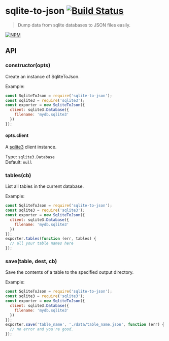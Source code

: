 # sqlite-to-json [![Build Status](https://secure.travis-ci.org/tkellen/node-sqlite-to-json.png)](http://travis-ci.org/tkellen/node-sqlite-to-json)
> Dump data from sqlite databases to JSON files easily.

[![NPM](https://nodei.co/npm/sqlite-to-json.png)](https://nodei.co/npm/sqlite-to-json/)

## API

### constructor(opts)

Create an instance of SqliteToJson.

Example:
```js
const SqliteToJson = require('sqlite-to-json');
const sqlite3 = require('sqlite3');
const exporter = new SqliteToJson({
  client: sqlite3.Database({
    filename: 'mydb.sqlite3'
  })
});
```

#### opts.client

A [sqlite3](https://github.com/mapbox/node-sqlite3) client instance.

Type: `sqlite3.Database`  
Default: `null`


### tables(cb)

List all tables in the current database.

Example:
```js
const SqliteToJson = require('sqlite-to-json');
const sqlite3 = require('sqlite3');
const exporter = new SqliteToJson({
  client: sqlite3.Database({
    filename: 'mydb.sqlite3'
  })
});
exporter.tables(function (err, tables) {
  // all your table names here
});
```

### save(table, dest, cb)

Save the contents of a table to the specified output directory.

Example:
```js
const SqliteToJson = require('sqlite-to-json');
const sqlite3 = require('sqlite3');
const exporter = new SqliteToJson({
  client: sqlite3.Database({
    filename: 'mydb.sqlite3'
  })
});
exporter.save('table_name', './data/table_name.json', function (err) {
  // no error and you're good.
});
```
